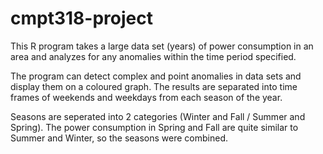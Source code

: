 # cmpt318-project

This R program takes a large data set (years) of power consumption in an area and analyzes for any anomalies within the time period specified. 

The program can detect complex and point anomalies in data sets and display them on a coloured graph. The results are separated into time frames of weekends and weekdays from each season of the year. 

Seasons are seperated into 2 categories (Winter and Fall / Summer and Spring). The power consumption in Spring and Fall are quite similar to Summer and Winter, so the seasons were combined.
